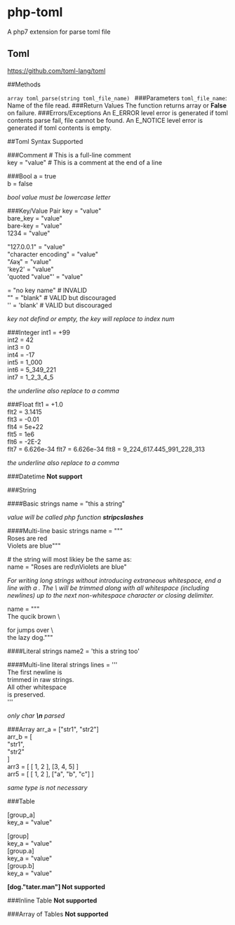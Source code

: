 # php-toml
A php7 extension for parse toml file

## Toml
https://github.com/toml-lang/toml   

##Methods

`array toml_parse(string toml_file_name) ` 
###Parameters
`toml_file_name`: Name of the file read.
###Return Values
The function returns array or **False** on failure.
###Errors/Exceptions
An E_ERROR level error is generated if toml contents parse fail, file cannot be found.
An E_NOTICE level error is generated if toml contents is empty.

##Toml Syntax Supported

###Comment
\# This is a full-line comment   
key = "value" # This is a comment at the end of a line

###Bool
a = true   
b = false   

*bool value must be lowercase letter*

###Key/Value Pair
key = "value"  
bare_key = "value"  
bare-key = "value"  
1234 = "value"  

"127.0.0.1" = "value"   
"character encoding" = "value"   
"ʎǝʞ" = "value"   
'key2' = "value"   
'quoted "value"' = "value"   

= "no key name"  # INVALID   
"" = "blank"     # VALID but discouraged   
'' = 'blank'     # VALID but discouraged   

*key not defind or empty, the key will replace to index num*

###Integer
int1 = +99   
int2 = 42   
int3 = 0   
int4 = -17   
int5 = 1_000   
int6 = 5_349_221   
int7 = 1_2_3_4_5   

*the underline also replace to a comma*

###Float
flt1 = +1.0   
flt2 = 3.1415   
flt3 = -0.01   
flt4 = 5e+22   
flt5 = 1e6   
flt6 = -2E-2   
flt7 = 6.626e-34
flt7 = 6.626e-34
flt8 = 9_224_617.445_991_228_313

*the underline also replace to a comma*  

###Datetime
**Not support**

###String

####Basic strings
name = "this a string"   

*value will be called php function __stripcslashes__*

####Multi-line basic strings
name = """   
Roses are red   
Violets are blue"""

\# the string will most likiey be the same as:  
name = "Roses are red\nViolets are blue"   

*For writing long strings without introducing extraneous whitespace, end a line with a \. The \ will be trimmed along with all whitespace (including newlines) up to the next non-whitespace character or closing delimiter.* 

name = """   
The qucik brown \
   
   for jumps over \   
   the lazy dog."""


####Literal strings
name2 = 'this a string too'  

####Multi-line literal strings
lines  = '''   
The first newline is   
trimmed in raw strings.   
   All other whitespace   
   is preserved.   
'''

*only char **\n** parsed* 

###Array
arr_a = ["str1", "str2"]   
arr_b = [   
   "str1",   
   "str2"   
]   
arr3 = [ [ 1, 2 ], [3, 4, 5] ]   
arr5 = [ [ 1, 2 ], ["a", "b", "c"] ]   

*same type is not necessary*


###Table

[group_a]   
key_a = "value"   

[group]   
  key_a = "value"   
  [group.a]   
  key_a = "value"  
  [group.b]   
  key_a = "value"  
  

**[dog."tater.man"] Not supported**

###Inline Table
**Not supported**


###Array of Tables
**Not supported**
